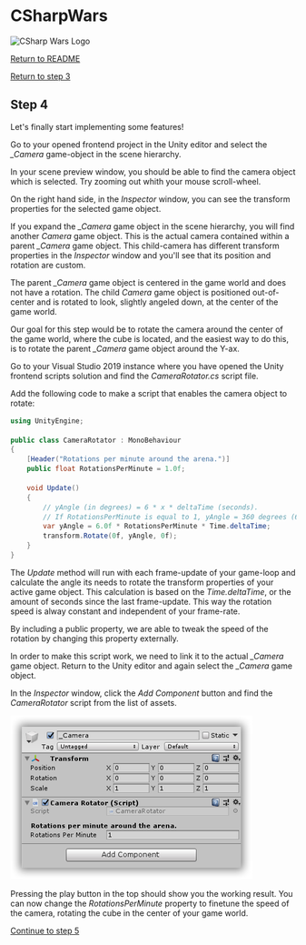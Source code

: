 # CSharpWars

![CSharp Wars Logo](https://www.djohnnie.be/csharpwars/logo.png "CSharp Wars Logo")

[Return to README](https://github.com/Djohnnie/CSharpWars-NDCLondon-2020)

[Return to step 3](https://github.com/Djohnnie/CSharpWars-NDCLondon-2020/blob/master/workshop/step03/step.md)

## Step 4

Let's finally start implementing some features!


Go to your opened frontend project in the Unity editor and select the *_Camera* game-object in the scene hierarchy.

In your scene preview window, you should be able to find the camera object which is selected. Try zooming out whith your mouse scroll-wheel.

On the right hand side, in the *Inspector* window, you can see the transform properties for the selected game object.

If you expand the *_Camera* game object in the scene hierarchy, you will find another *Camera* game object. This is the actual camera contained within a parent *_Camera* game object. This child-camera has different transform properties in the *Inspector* window and you'll see that its position and rotation are custom.

The parent *_Camera* game object is centered in the game world and does not have a rotation. The child *Camera* game object is positioned out-of-center and is rotated to look, slightly angeled down, at the center of the game world.

Our goal for this step would be to rotate the camera around the center of the game world, where the cube is located, and the easiest way to do this, is to rotate the parent *_Camera* game object around the Y-ax.

Go to your Visual Studio 2019 instance where you have opened the Unity frontend scripts solution and find the *CameraRotator.cs* script file.

Add the following code to make a script that enables the camera object to rotate:

```c#
using UnityEngine;

public class CameraRotator : MonoBehaviour
{
    [Header("Rotations per minute around the arena.")]
    public float RotationsPerMinute = 1.0f;

    void Update()
    {
        // yAngle (in degrees) = 6 * x * deltaTime (seconds).
        // If RotationsPerMinute is equal to 1, yAngle = 360 degrees (6 * 1 * 60).
        var yAngle = 6.0f * RotationsPerMinute * Time.deltaTime;
        transform.Rotate(0f, yAngle, 0f);
    }
}
```

The *Update* method will run with each frame-update of your game-loop and calculate the angle its needs to rotate the transform properties of your active game object. This calculation is based on the *Time.deltaTime*, or the amount of seconds since the last frame-update. This way the rotation speed is alway constant and independent of your frame-rate.

By including a public property, we are able to tweak the speed of the rotation by changing this property externally.

In order to make this script work, we need to link it to the actual *_Camera* game object. Return to the Unity editor and again select the *_Camera* game object.

In the *Inspector* window, click the *Add Component* button and find the *CameraRotator* script from the list of assets.

![Screenshot](sshot-2.png "Screenshot")

Pressing the play button in the top should show you the working result. You can now change the *RotationsPerMinute* property to finetune the speed of the camera, rotating the cube in the center of your game world.


[Continue to step 5](https://github.com/Djohnnie/CSharpWars-NDCLondon-2020/blob/master/workshop/step05/step.md)
